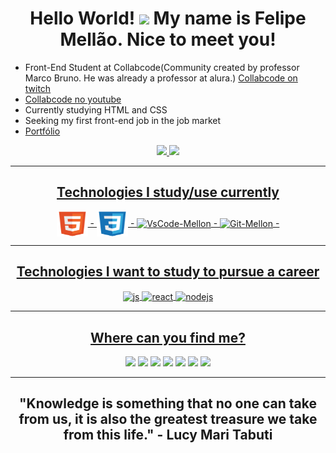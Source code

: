 <h1 align="center">Hello World! <img src="https://raw.githubusercontent.com/kaueMarques/kaueMarques/master/hi.gif" width="30px"> My name is Felipe Mellão. Nice to meet you!</h1>

- Front-End Student at Collabcode(Community created by professor Marco Bruno. He was already a professor at alura.) [Collabcode on twitch](https://www.twitch.tv/marcobrunodev)
- [Collabcode no youtube](https://www.youtube.com/c/MarcoBrunoDev)
- Currently studying HTML and CSS
- Seeking my first front-end job in the job market
- [Portfólio](http://felipecastellimellao.epizy.com/?i=1)

<div align="center">
  <a href="https://github.com/mellonfive">
  <img height="180em" src="https://github-readme-stats.vercel.app/api?username=mellonfive&show_icons=true&theme=vision-friendly-dark&include_all_commits=true&count_private=true"/>
  <img height="180em" src="https://github-readme-stats.vercel.app/api/top-langs/?username=mellonfive&layout=compact&langs_count=7&theme=vision-friendly-dark"/>
</div>
  
  <hr>
  
  <h2 align="center">Technologies I study/use currently</h2>
<div align="center">
      <img align="center" alt="HTML-Mellon" height="40" width="50" src="https://raw.githubusercontent.com/devicons/devicon/master/icons/html5/html5-original.svg"> -
    <img align="center" alt="CSS-Mellon" height="40" width="50" src="https://raw.githubusercontent.com/devicons/devicon/master/icons/css3/css3-original.svg"> -
    <img align="center" alt="VsCode-Mellon" height="40" width="50" src="https://cdn.jsdelivr.net/gh/devicons/devicon/icons/vscode/vscode-original.svg"> -
    <img align="center" alt="Git-Mellon" height="40" width="50" src="https://cdn.jsdelivr.net/gh/devicons/devicon/icons/git/git-original.svg"> - 
</div>

 <hr>
  
  <h2 align="center">Technologies I want to study to pursue a career</h2>
<div align="center">
  <img align="center" alt="js" src="https://img.shields.io/badge/JavaScript-F7DF1E?style=for-the-badge&logo=javascript&logoColor=black" />
  <img align="center" alt="react" src="https://img.shields.io/badge/React-20232A?style=for-the-badge&logo=react&logoColor=61DAFB" />
  <img align="center" alt="nodejs" src="https://img.shields.io/badge/Node.js-43853D?style=for-the-badge&logo=node.js&logoColor=white" />
</div>
  
  <hr>
  
  <h2 align="center">Where can you find me?</h2>
<div align="center">
    <a href="https://api.whatsapp.com/send?phone=5511941709741" target="_blank"><img src="https://img.shields.io/badge/WhatsApp-25D366?style=for-the-badge&logo=whatsapp&logoColor=white"></a>
    <a href="https://instagram.com/mellonfive" target="_blank"><img src="https://img.shields.io/badge/-Instagram-%23E4405F?style=for-the-badge&logo=instagram&logoColor=white" target="_blank"></a>
  <a href="mailto:felipe.mellao08@gmail.com"><img src="https://img.shields.io/badge/Gmail-D14836?style=for-the-badge&logo=gmail&logoColor=white" target="_blank"></a>
  <a href="https://www.facebook.com/felipe.castellimellao" target="_blank"><img src="https://img.shields.io/badge/Facebook-1877F2?style=for-the-badge&logo=facebook&logoColor=white"></a>
  <a href="https://www.linkedin.com/in/felipe-castelli-mell%C3%A3o-1a7a4497/" target="_blank"><img src="https://img.shields.io/badge/-LinkedIn-%230077B5?style=for-the-badge&logo=linkedin&logoColor=white" target="_blank"></a>
  <a href="https://discord.com/channels/@me" target="_blank"><img src="https://img.shields.io/badge/-discord-%230077B5?style=for-the-badge&logo=discord&logoColor=white" target="_blank"></a>
  <a href="https://medium.com/@felipe-mellao08" target="_blank"><img src="https://img.shields.io/badge/-medium-%230077B5?style=for-the-badge&logo=medium&logoColor=black" target="_blank"></a>
</div>
  
  <hr>

<h2 align="center"> "Knowledge is something that no one can take from us, it is also the greatest treasure we take from this life." - Lucy Mari Tabuti</h2>

